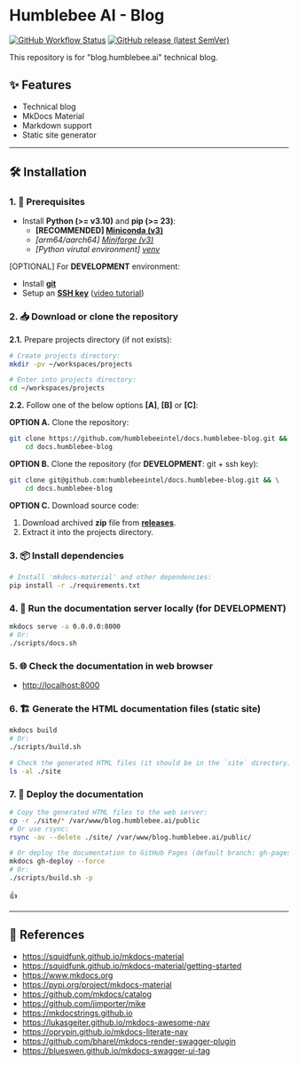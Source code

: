 # Humblebee AI - Blog

[![GitHub Workflow Status](https://img.shields.io/github/actions/workflow/status/bybatkhuu/docs.humblebee-blog/4.publish-docs.yml?logo=GitHub)](https://github.com/bybatkhuu/docs.humblebee-blog/actions/workflows/4.publish-docs.yml)
[![GitHub release (latest SemVer)](https://img.shields.io/github/v/release/bybatkhuu/docs.humblebee-blog?logo=GitHub&color=blue)](https://github.com/bybatkhuu/docs.humblebee-blog/releases)

This repository is for "blog.humblebee.ai" technical blog.

## ✨ Features

- Technical blog
- MkDocs Material
- Markdown support
- Static site generator

---

## 🛠 Installation

### 1. 🚧 Prerequisites

- Install **Python (>= v3.10)** and **pip (>= 23)**:
    - **[RECOMMENDED] [Miniconda (v3)](https://www.anaconda.com/docs/getting-started/miniconda/install)**
    - *[arm64/aarch64] [Miniforge (v3)](https://github.com/conda-forge/miniforge)*
    - *[Python virutal environment] [venv](https://docs.python.org/3/library/venv.html)*

[OPTIONAL] For **DEVELOPMENT** environment:

- Install [**git**](https://git-scm.com/downloads)
- Setup an [**SSH key**](https://docs.github.com/en/github/authenticating-to-github/connecting-to-github-with-ssh) ([video tutorial](https://www.youtube.com/watch?v=snCP3c7wXw0))

### 2. 📥 Download or clone the repository

**2.1.** Prepare projects directory (if not exists):

```sh
# Create projects directory:
mkdir -pv ~/workspaces/projects

# Enter into projects directory:
cd ~/workspaces/projects
```

**2.2.** Follow one of the below options **[A]**, **[B]** or **[C]**:

**OPTION A.** Clone the repository:

```sh
git clone https://github.com/humblebeeintel/docs.humblebee-blog.git && \
    cd docs.humblebee-blog
```

**OPTION B.** Clone the repository (for **DEVELOPMENT**: git + ssh key):

```sh
git clone git@github.com:humblebeeintel/docs.humblebee-blog.git && \
    cd docs.humblebee-blog
```

**OPTION C.** Download source code:

1. Download archived **zip** file from [**releases**](https://github.com/humblebeeintel/docs.humblebee-blog/releases).
2. Extract it into the projects directory.

### 3. 📦 Install dependencies

```sh
# Install 'mkdocs-material' and other dependencies:
pip install -r ./requirements.txt
```

### 4. 🏁 Run the documentation server locally (for DEVELOPMENT)

```sh
mkdocs serve -a 0.0.0.0:8000
# Or:
./scripts/docs.sh
```

### 5. 🌐 Check the documentation in web browser

- <http://localhost:8000>

### 6. 🏗️ Generate the HTML documentation files (static site)

```sh
mkdocs build
# Or:
./scripts/build.sh

# Check the generated HTML files (it should be in the `site` directory):
ls -al ./site
```

### 7. 🚀 Deploy the documentation

```sh
# Copy the generated HTML files to the web server:
cp -r ./site/* /var/www/blog.humblebee.ai/public
# Or use rsync:
rsync -av --delete ./site/ /var/www/blog.humblebee.ai/public/

# Or deploy the documentation to GitHub Pages (default branch: gh-pages) of this repository:
mkdocs gh-deploy --force
# Or:
./scripts/build.sh -p
```

👍

---

## 📑 References

- <https://squidfunk.github.io/mkdocs-material>
- <https://squidfunk.github.io/mkdocs-material/getting-started>
- <https://www.mkdocs.org>
- <https://pypi.org/project/mkdocs-material>
- <https://github.com/mkdocs/catalog>
- <https://github.com/jimporter/mike>
- <https://mkdocstrings.github.io>
- <https://lukasgeiter.github.io/mkdocs-awesome-nav>
- <https://oprypin.github.io/mkdocs-literate-nav>
- <https://github.com/bharel/mkdocs-render-swagger-plugin>
- <https://blueswen.github.io/mkdocs-swagger-ui-tag>
